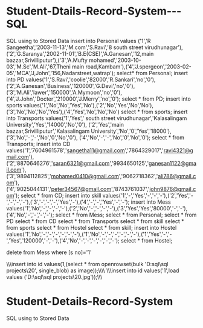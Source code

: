 
# Student-Dtails-Record-System---SQL
SQL using to Stored Data
insert into Personal values ('1','R Sangeetha','2003-11-13','M.com','S.Ravi','8 south street virudhunagar'),('2','G.Saranya','2002-11-01','B.E(CSE)','A.Ganesan','12,main bazzar,Srivilliputur'),('3','A.Mufty mohamed','2003-10-03','M.Sc','M.Ali','67,Theni main road,Kambam'),('4','J.spergeon','2003-02-05','MCA','J,John','156,Nadarstreet,watrap');
select* from Personal;
insert into PD values('1','S.Ravi','coolie','82000','R.Sankari','no','0'),('2','A.Ganesan','Business','120000','G.Devi','no','0'),('3','M.Ali','lawer','150000','A.Mymoon','no','0'),('4','J.John','Docter','210000','J.Merry','no','0');
select * from PD;
insert into sports values('1','No','No','Yes','No'),('2','No','Yes','No','No'),('3','No','No','No','Yes'),('4','Yes','No','No','No')
select * from sports;
insert into Transports values('1','Yes',' south street virudhunagar','Kalasalingam University','Yes','14000','No','0'),
('2','Yes','main bazzar,Srivilliputur','Kalasalingam University','No','0','Yes','18000'),
('3','No','-','-','No','0','No','0'),
('4','No','-','-','No','0','No','0');
select * from Transports;
insert into CD values('1','7604961578','sangetha11@gmail.com','7864329017','ravi4321@gmail.com'),
('2','8870646276','saran6321@gmail.com','9934650125','ganesan1122@gmail.com'),
('3','9894112825','mohamed0410@gmail.com','9062718362','ali786@gmail.com'),
('4','9025044131','peter34567@gmail.com','8743761037','john9876@gmail.com');
select * from CD;
insert into skill values('1','-','Yes','-','-','-'),('2','Yes','-','-','-','-'),('3','-','-','-','Yes','-'),('4','-','-','Yes','-','-');
insert into Mess values('1','No','-','-','-','-'),('2','No','-','-','-','-'),('3','Yes','Yes','80000','-','-'),('4','No','-','-','-','-');
select * from Mess;
select * from Personal;
select * from PD
select * from CD
select * from Transports
select * from skill
select * from sports
select * from Hostel
select * from skill;
insert into Hostel values('1','No','-','-','-','-','-','-'),('1','No','-','-','-','-','-','-'),('1','Yes','-','-','Yes','120000','-','-'),('4','No','-','-','-','-','-','-');
select * from Hostel;


delete from Mess where [s no]='1'

\\\\\insert into id values(1,(select * from openrowset(bulk 'D:sql\sql projects\20', single_blob) as image));\\\\\\\\
\\\\\\insert into id values('1',load values ('D:\\sql\\sql projects\\20.jpg'));\\\\\\

# Student-Details-Record-System
SQL using to Stored Data
